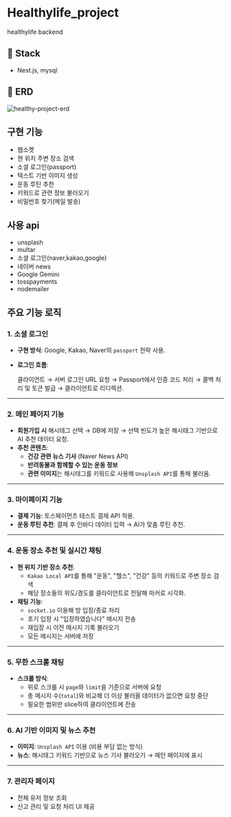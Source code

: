 # Healthylife_project
healthylife backend


## 🔧 Stack
- Nest.js, mysql


## 🔧 ERD
![healthy-project-erd](https://github.com/user-attachments/assets/6ede3d14-d524-49ee-bb09-ed9c2424b6d2)


## 구현 기능
- 웹소켓
- 현 위치 주변 장소 검색
- 소셜 로그인(passport)
- 텍스트 기반 이미지 생성
- 운동 루틴 추천
- 키워드로 관련 정보 불러오기
- 비밀번호 찾기(메일 발송) 


## 사용 api
- unsplash
- multar
- 소셜 로그인(naver,kakao,google)
- 네이버 news 
- Google Gemini
- tosspayments
- nodemailer


## 주요 기능 로직

### 1. **소셜 로그인**

- **구현 방식**: Google, Kakao, Naver의 `passport` 전략 사용.
- **로그인 흐름**:
    
    클라이언트 → 서버 로그인 URL 요청 → Passport에서 인증 코드 처리 → 콜백 처리 및 토큰 발급 → 클라이언트로 리디렉션.
    

---

### 2. **메인 페이지 기능**

- **회원가입 시** 해시태그 선택 → DB에 저장 → 선택 빈도가 높은 해시태그 기반으로 AI 추천 데이터 요청.
- **추천 콘텐츠**:
    - **건강 관련 뉴스 기사** (Naver News API)
    - **반려동물과 함께할 수 있는 운동 정보**
    - **관련 이미지**는 해시태그를 키워드로 사용해 `Unsplash API`를 통해 불러옴.

---

### 3. **마이페이지 기능**

- **결제 기능**: 토스페이먼츠 테스트 결제 API 적용.
- **운동 루틴 추천**: 결제 후 인바디 데이터 입력 → AI가 맞춤 루틴 추천.

---

### 4. **운동 장소 추천 및 실시간 채팅**

- **현 위치 기반 장소 추천**:
    - `Kakao Local API`를 통해 "운동", "헬스", "건강" 등의 키워드로 주변 장소 검색
    - 해당 장소들의 위도/경도를 클라이언트로 전달해 마커로 시각화.
- **채팅 기능**:
    - `socket.io` 이용해 방 입장/종료 처리
    - 초기 입장 시 "입장하였습니다" 메시지 전송
    - 재입장 시 이전 메시지 기록 불러오기
    - 모든 메시지는 서버에 저장

---

### 5. **무한 스크롤 채팅**

- **스크롤 방식**:
    - 위로 스크롤 시 `page`와 `limit`을 기준으로 서버에 요청
    - 총 메시지 수(`total`)와 비교해 더 이상 불러올 데이터가 없으면 요청 중단
    - 필요한 범위만 slice하여 클라이언트에 전송

---

### 6. **AI 기반 이미지 및 뉴스 추천**

- **이미지**: `Unsplash API` 이용 (비용 부담 없는 방식)
- **뉴스**: 해시태그 키워드 기반으로 뉴스 기사 불러오기 → 메인 페이지에 표시

---

### 7. **관리자 페이지**

- 전체 유저 정보 조회
- 신고 관리 및 요청 처리 UI 제공
